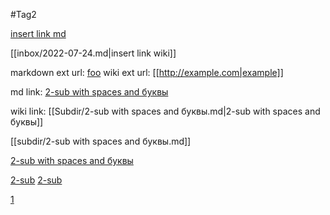 #Tag2

[insert link md](subdir/2-sub.md)

[[inbox/2022-07-24.md|insert link wiki]]

markdown ext url: [foo](http://example.com)
wiki ext url: [[http://example.com|example]]

md link: [2-sub with spaces and буквы](subdir/2-sub%20with%20spaces%20and%20буквы.md)

wiki link: [[Subdir/2-sub with spaces and буквы.md|2-sub with spaces and буквы]]

[[subdir/2-sub with spaces and буквы.md]]

[2-sub with spaces and буквы](2-sub%20with%20spaces%20and%20буквы.md)

[2-sub](2-sub.md)
[2-sub](subdir/2-sub.md)

[1](1.md)
